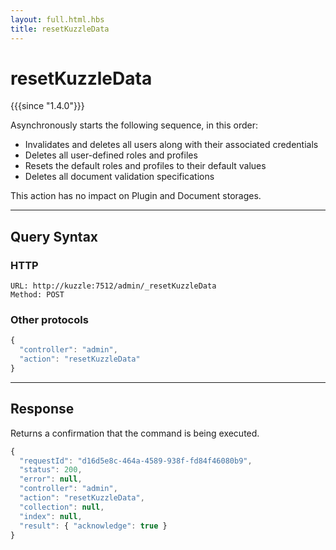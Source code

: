 ```yaml
---
layout: full.html.hbs
title: resetKuzzleData
---
```


# resetKuzzleData

{{{since "1.4.0"}}}

Asynchronously starts the following sequence, in this order:

* Invalidates and deletes all users along with their associated credentials
* Deletes all user-defined roles and profiles
* Resets the default roles and profiles to their default values
* Deletes all document validation specifications

This action has no impact on Plugin and Document storages.

---

## Query Syntax

### HTTP

```http
URL: http://kuzzle:7512/admin/_resetKuzzleData
Method: POST
```

### Other protocols

```js
{
  "controller": "admin",
  "action": "resetKuzzleData"
}
```

---

## Response

Returns a confirmation that the command is being executed.

```js
{
  "requestId": "d16d5e8c-464a-4589-938f-fd84f46080b9",
  "status": 200,
  "error": null,
  "controller": "admin",
  "action": "resetKuzzleData",
  "collection": null,
  "index": null,
  "result": { "acknowledge": true }
}
```
